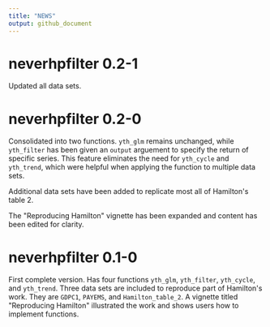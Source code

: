 ```yaml
---
title: "NEWS"
output: github_document
---
```


# neverhpfilter 0.2-1

Updated all data sets.

# neverhpfilter 0.2-0

Consolidated into two functions. `yth_glm` remains unchanged, while
`yth_filter` has been given an `output` arguement to specify the return of specific series. This feature eliminates the need for `yth_cycle` and `yth_trend`, which were helpful when applying the function to multiple data sets.

Additional data sets have been added to replicate most all of Hamilton's table 2.

The "Reproducing Hamilton" vignette has been expanded and content has been edited
for clarity.


# neverhpfilter 0.1-0

First complete version. Has four functions `yth_glm`, `yth_filter`, `yth_cycle`, and 
`yth_trend`. Three data sets are included to reproduce part of Hamilton's work.
They are `GDPC1`, `PAYEMS`, and `Hamilton_table_2`. A vignette titled "Reproducing Hamilton" illustrated the work and shows users how to implement functions.

